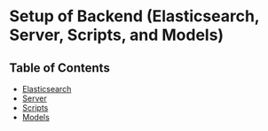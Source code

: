 # Setup of Backend (Elasticsearch, Server, Scripts, and Models)

## Table of Contents

- [Elasticsearch](./elasticsearch/README.md)
- [Server](./server/README.md)
- [Scripts](./scripts/README.md)
- [Models](./models/README.md)